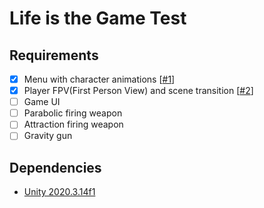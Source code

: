# Life is the Game Test
## Requirements
* [X] Menu with character animations [[#1](https://github.com/Steback/LitGame/pull/1)]
* [X] Player FPV(First Person View) and scene transition [[#2](https://github.com/Steback/LitGame/pull/2)]
* [ ] Game UI 
* [ ] Parabolic firing weapon
* [ ] Attraction firing weapon
* [ ] Gravity gun

## Dependencies
* [Unity 2020.3.14f1](https://unity.com/releases/editor/whats-new/2020.3.14)
